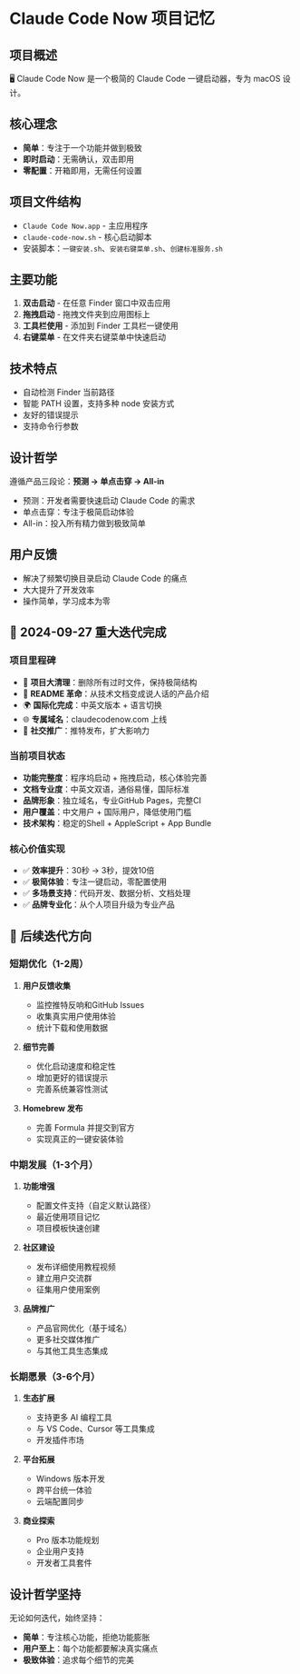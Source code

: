# Claude Code Now 项目记忆

## 项目概述
🖥 Claude Code Now 是一个极简的 Claude Code 一键启动器，专为 macOS 设计。

## 核心理念
- **简单**：专注于一个功能并做到极致
- **即时启动**：无需确认，双击即用
- **零配置**：开箱即用，无需任何设置

## 项目文件结构
- `Claude Code Now.app` - 主应用程序
- `claude-code-now.sh` - 核心启动脚本
- 安装脚本：`一键安装.sh`、`安装右键菜单.sh`、`创建标准服务.sh`

## 主要功能
1. **双击启动** - 在任意 Finder 窗口中双击应用
2. **拖拽启动** - 拖拽文件夹到应用图标上
3. **工具栏使用** - 添加到 Finder 工具栏一键使用
4. **右键菜单** - 在文件夹右键菜单中快速启动

## 技术特点
- 自动检测 Finder 当前路径
- 智能 PATH 设置，支持多种 node 安装方式
- 友好的错误提示
- 支持命令行参数

## 设计哲学
遵循产品三段论：**预测 → 单点击穿 → All-in**
- 预测：开发者需要快速启动 Claude Code 的需求
- 单点击穿：专注于极简启动体验
- All-in：投入所有精力做到极致简单

## 用户反馈
- 解决了频繁切换目录启动 Claude Code 的痛点
- 大大提升了开发效率
- 操作简单，学习成本为零

## 🎉 2024-09-27 重大迭代完成

### 项目里程碑
- 🧹 **项目大清理**：删除所有过时文件，保持极简结构
- 📝 **README 革命**：从技术文档变成说人话的产品介绍
- 🌍 **国际化完成**：中英文版本 + 语言切换
- 🌐 **专属域名**：claudecodenow.com 上线
- 📱 **社交推广**：推特发布，扩大影响力

### 当前项目状态
- **功能完整度**：程序坞启动 + 拖拽启动，核心体验完善
- **文档专业度**：中英文双语，通俗易懂，国际标准
- **品牌形象**：独立域名，专业GitHub Pages，完整CI
- **用户覆盖**：中文用户 + 国际用户，降低使用门槛
- **技术架构**：稳定的Shell + AppleScript + App Bundle

### 核心价值实现
- ✅ **效率提升**：30秒 → 3秒，提效10倍
- ✅ **极简体验**：专注一键启动，零配置使用
- ✅ **多场景支持**：代码开发、数据分析、文档处理
- ✅ **品牌专业化**：从个人项目升级为专业产品

## 🚀 后续迭代方向

### 短期优化（1-2周）
1. **用户反馈收集**
   - 监控推特反响和GitHub Issues
   - 收集真实用户使用体验
   - 统计下载和使用数据

2. **细节完善**
   - 优化启动速度和稳定性
   - 增加更好的错误提示
   - 完善系统兼容性测试

3. **Homebrew 发布**
   - 完善 Formula 并提交到官方
   - 实现真正的一键安装体验

### 中期发展（1-3个月）

1. **功能增强**
   - 配置文件支持（自定义默认路径）
   - 最近使用项目记忆
   - 项目模板快速创建

2. **社区建设**
   - 发布详细使用教程视频
   - 建立用户交流群
   - 征集用户使用案例

3. **品牌推广**
   - 产品官网优化（基于域名）
   - 更多社交媒体推广
   - 与其他工具生态集成

### 长期愿景（3-6个月）
1. **生态扩展**
   - 支持更多 AI 编程工具
   - 与 VS Code、Cursor 等工具集成
   - 开发插件市场

2. **平台拓展**
   - Windows 版本开发
   - 跨平台统一体验
   - 云端配置同步

3. **商业探索**
   - Pro 版本功能规划
   - 企业用户支持
   - 开发者工具套件

## 设计哲学坚持
无论如何迭代，始终坚持：
- **简单**：专注核心功能，拒绝功能膨胀
- **用户至上**：每个功能都要解决真实痛点
- **极致体验**：追求每个细节的完美
